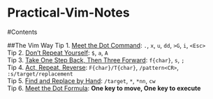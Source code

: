 Practical-Vim-Notes
===================

#Contents

##The Vim Way
Tip 1. [Meet the Dot Command](tip1.md): `.`, `x`, `u`, `dd`, `>G`, `i`, `<Esc>`  
Tip 2. [Don’t Repeat Yourself](tip2.md): `$`, `a`, `A`  
Tip 3. [Take One Step Back, Then Three Forward](tip3.md): `f{char}`, `s`, `;`   
Tip 4. [Act, Repeat, Reverse](tip4.md): `F{char}/T{char}`, `/pattern<CR>`, `:s/target/replacement`  
Tip 5. [Find and Replace by Hand](tip5.md): `/target`, `*`, `*nn`, `cw`  
Tip 6. [Meet the Dot Formula](tip6.md): **One key to move, One key to execute**  
